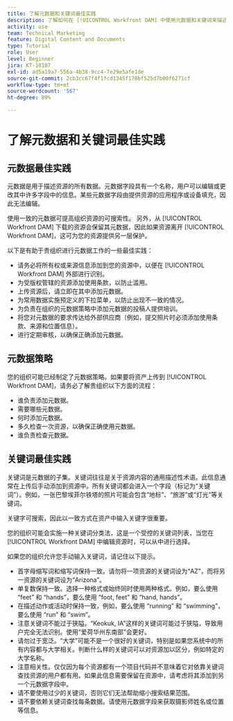 ```yaml
---
title: 了解元数据和关键词最佳实践
description: 了解如何在 [!UICONTROL Workfront DAM] 中使用元数据和关键词来描述资源，以提高组织资源的可搜索性。
activity: use
team: Technical Marketing
feature: Digital Content and Documents
type: Tutorial
role: User
level: Beginner
jira: KT-10107
exl-id: ad5a19a7-556a-4b38-9cc4-7e29e5afe1de
source-git-commit: 2cb3cc67f4f1fcd1345f178bf525d7b00f6271cf
workflow-type: tm+mt
source-wordcount: '567'
ht-degree: 89%

---
```


# 了解元数据和关键词最佳实践

## 元数据最佳实践

元数据是用于描述资源的所有数据。元数据字段具有一个名称，用户可以编辑或更改其中许多字段中的信息。某些元数据字段由提供资源的应用程序或设备填充，因此无法编辑。

使用一致的元数据可提高组织资源的可搜索性。 另外，从 [!UICONTROL Workfront DAM] 下载的资源会保留其元数据，因此如果资源离开 [!UICONTROL Workfront DAM]，这可为您的资源提供另一层保护。

以下是有助于贵组织进行元数据工作的一些最佳实践：

* 请务必将所有权或来源信息添加到您的资源中，以便在 [!UICONTROL Workfront DAM] 外部进行识别。
* 为受版权管辖的资源添加使用条款，以防止滥用。
* 上传资源后，请立即在其中添加元数据。
* 为常用数据实施预定义的下拉菜单，以防止出现不一致的情况。
* 为负责在组织的元数据策略中添加元数据的投稿人提供培训。
* 将您对元数据的要求传达给外部供应商（例如，提交照片时必须添加使用条款、来源和位置信息）。
* 进行定期审核，以确保正确添加元数据。

## 元数据策略

您的组织可能已经制定了元数据策略。如果要将资产上传到 [!UICONTROL Workfront DAM]，请务必了解贵组织以下方面的流程：

* 谁负责添加元数据。
* 需要哪些元数据。
* 何时添加元数据。
* 多久检查一次资源，以确保正确使用元数据。
* 谁负责检查元数据。

## 关键词最佳实践

关键词是元数据的子集。关键词往往是关于资源内容的通用描述性术语。此信息通常在上传后手动添加到资源中。所有关键词都会进入一个字段（标记为“关键词”）。例如，一张巴黎埃菲尔铁塔的照片可能会包含“地标”、“旅游”或“灯光”等关键词。

关键字可搜索，因此以一致方式在资产中输入关键字很重要。

您的组织可能会实施一种关键词分类法，这是一个受控的关键词列表，当您在 [!UICONTROL Workfront DAM] 中编辑资源时，可以从中进行选择。

如果您的组织允许您手动输入关键词，请记住以下提示。

* 首字母缩写词和缩写词保持一致。请勿将一项资源的关键词设为“AZ”，而将另一资源的关键词设为“Arizona”。
* 单复数保持一致。选择一种格式或始终同时使用两种格式。例如，要么使用 “feet” 和 “hands”，要么使用 “foot, feet” 和 “hand, hands”。
* 在描述动作或活动时保持一致，例如，要么使用 “running” 和 “swimming”，要么使用 “run” 和 “swim”。
* 注意关键词不能过于狭隘。“Keokuk, IA”这样的关键词可能过于狭隘，导致用户完全无法识别。使用“爱荷华州东南部”会更好。
* 请勿过于宽泛。“大学”可能不是一个很好的关键词，特别是如果您系统中的所有内容都与大学相关。判断什么样的关键词可以对资源加以区分，例如特定的大学名称。
* 注意相关性。仅仅因为每个资源都有一个项目代码并不意味着它对依靠关键词查找资源的用户都有用。如果此信息需要保留在资源中，请考虑将其添加到另一个元数据字段中。
* 请不要使用过少的关键词，否则它们无法帮助缩小搜索结果范围。
* 请不要依赖关键词查找每条数据。请使用元数据字段来获取摄影师姓名或位置等信息。
